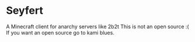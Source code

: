 # Seyfert
A Minecraft client for anarchy servers like 2b2t
This is not an open source :(
If you want an open source go to kami blues.
